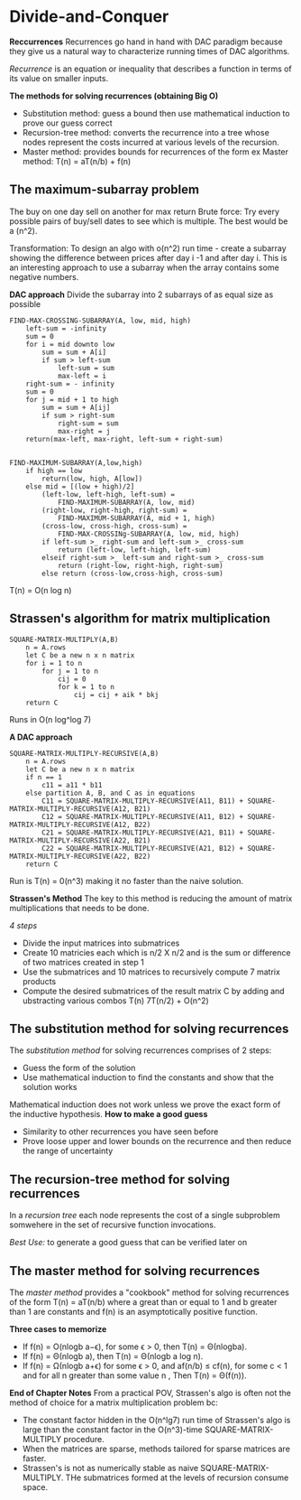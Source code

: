 # Divide-and-Conquer

**Reccurrences**
Recurrences go hand in hand with DAC paradigm because they give us a natural way to characterize running times of DAC algorithms.

*Recurrence* is an equation or inequality that describes a function in terms of its value on smaller inputs. 

**The methods for solving recurrences (obtaining Big O)**
- Substitution method: guess a bound then use mathematical induction to prove our guess correct
- Recursion-tree method: converts the recurrence into a tree whose nodes represent the costs incurred at various levels of the recursion.
- Master method: provides bounds for recurrences of the form 
ex Master method:
T(n) = aT(n/b) + f(n)

## The maximum-subarray problem
The buy on one day sell on another for max return
Brute force:
Try every possible pairs of buy/sell dates to see which is multiple. The best would be a (n^2).

Transformation: To design an algo with o(n^2) run time - create a subarray showing the difference between prices after day i -1 and after day i. This is an interesting approach to use a subarray when the array contains some negative numbers. 

**DAC approach**
Divide the subarray into 2 subarrays of as equal size as possible 
```
FIND-MAX-CROSSING-SUBARRAY(A, low, mid, high)
    left-sum = -infinity
    sum = 0
    for i = mid downto low
        sum = sum + A[i]
        if sum > left-sum
            left-sum = sum
            max-left = i
    right-sum = - infinity
    sum = 0
    for j = mid + 1 to high
        sum = sum + A[ij]
        if sum > right-sum
            right-sum = sum
            max-right = j
    return(max-left, max-right, left-sum + right-sum)


FIND-MAXIMUM-SUBARRAY(A,low,high)
    if high == low
        return(low, high, A[low])
    else mid = [(low + high)/2]
        (left-low, left-high, left-sum) =
            FIND-MAXIMUM-SUBARRAY(A, low, mid)
        (right-low, right-high, right-sum) =
            FIND-MAXIMUM-SUBARRAY(A, mid + 1, high)
        (cross-low, cross-high, cross-sum) =
            FIND-MAX-CROSSINg-SUBARRAY(A, low, mid, high)
        if left-sum >_ right-sum and left-sum >_ cross-sum
            return (left-low, left-high, left-sum)
        elseif right-sum >_ left-sum and right-sum >_ cross-sum
            return (right-low, right-high, right-sum)
        else return (cross-low,cross-high, cross-sum)
```

T(n) = O(n log n)

## Strassen's algorithm for matrix multiplication
```
SQUARE-MATRIX-MULTIPLY(A,B)
    n = A.rows
    let C be a new n x n matrix
    for i = 1 to n
        for j = 1 to n
            cij = 0
            for k = 1 to n
                cij = cij + aik * bkj
    return C
```
Runs in O(n log^log 7)

**A DAC approach**
```
SQUARE-MATRIX-MULTIPLY-RECURSIVE(A,B)
    n = A.rows
    let C be a new n x n matrix
    if n == 1
        c11 = a11 * b11
    else partition A, B, and C as in equations
        C11 = SQUARE-MATRIX-MULTIPLY-RECURSIVE(A11, B11) + SQUARE-MATRIX-MULTIPLY-RECURSIVE(A12, B21)
        C12 = SQUARE-MATRIX-MULTIPLY-RECURSIVE(A11, B12) + SQUARE-MATRIX-MULTIPLY-RECURSIVE(A12, B22)
        C21 = SQUARE-MATRIX-MULTIPLY-RECURSIVE(A21, B11) + SQUARE-MATRIX-MULTIPLY-RECURSIVE(A22, B21)
        C22 = SQUARE-MATRIX-MULTIPLY-RECURSIVE(A21, B12) + SQUARE-MATRIX-MULTIPLY-RECURSIVE(A22, B22)
    return C
```
Run is T(n) = 0(n^3) making it no faster than the naive solution.

**Strassen's Method**
The key to this method is reducing the amount of matrix multiplications that needs to be done. 

*4 steps*
- Divide the input matrices into submatrices
- Create 10 matricies each which is n/2 X n/2 and is the sum or difference of two matrices created in step 1
- Use the submatrices and 10 matrices to recursively compute 7 matrix products
- Compute the desired submatrices of the result matrix C by adding and ubstracting various combos
T(n) 7T(n/2) + O(n^2)

## The substitution method for solving recurrences
The *substitution method* for solving recurrences comprises of 2 steps:
- Guess the form of the solution
- Use mathematical induction to find the constants and show that the solution works

Mathematical induction does not work unless we prove the exact form of the inductive hypothesis. 
**How to make a good guess**
- Similarity to other recurrences you have seen before
- Prove loose upper and lower bounds on the recurrence and then reduce the range of uncertainty 
 
## The recursion-tree method for solving recurrences
In a *recursion tree* each node represents the cost of a single subproblem somwehere in the set of recursive function invocations. 

*Best Use:* to generate a good guess that can be verified later on

## The master method for solving recurrences
The *master method* provides a "cookbook" method for solving recurrences of the form
T(n) = aT(n/b)
where a great than or equal to 1 and b greater than 1 are constants and f(n) is an asymptotically positive function. 

**Three cases to memorize**
- If f(n) = O(nlogb a−ϵ), for some ϵ > 0, then T(n) = Θ(nlogba).
- If f(n) = Θ(nlogb a), then T(n) = Θ(nlogb a log n). 
- If f(n) = Ω(nlogb a+ϵ) for some ϵ > 0, and af(n/b) ≤ cf(n), for some c < 1 and for all n greater than some value n , Then T(n) = Θ(f(n)).

**End of Chapter Notes**
From a practical POV, Strassen's algo is often not the method of choice for a matrix multiplication problem bc:
- The constant factor hidden  in the O(n^lg7) run time of Strassen's algo is large than the constant factor in the O(n^3)-time SQUARE-MATRIX-MULTIPLY procedure.
- When the matrices are sparse, methods tailored for sparse matrices are faster. 
- Strassen's is not as numerically stable as naive SQUARE-MATRIX-MULTIPLY. 
THe submatrices formed at the levels of recursion consume space. 